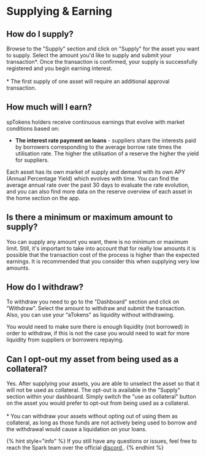 # Supplying & Earning

## How do I supply?

Browse to the "Supply" section and click on "Supply" for the asset you want to supply. Select the amount you'd like to supply and submit your transaction\*. Once the transaction is confirmed, your supply is successfully registered and you begin earning interest.\
\
\* The first supply of one asset will require an additional approval transaction.

## How much will I earn?

spTokens holders receive continuous earnings that evolve with market conditions based on:

* **The interest rate payment on loans** - suppliers share the interests paid by borrowers corresponding to the average borrow rate times the utilisation rate. The higher the utilisation of a reserve the higher the yield for suppliers.

Each asset has its own market of supply and demand with its own APY (Annual Percentage Yield) which evolves with time. You can find the average annual rate over the past 30 days to evaluate the rate evolution, and you can also find more data on the reserve overview of each asset in the home section on the app.

## Is there a minimum or maximum amount to supply?

You can supply any amount you want, there is no minimum or maximum limit. Still, it's important to take into account that for really low amounts it is possible that the transaction cost of the process is higher than the expected earnings. It is recommended that you consider this when supplying very low amounts.

## How do I withdraw?

To withdraw you need to go to the "Dashboard" section and click on “Withdraw”. Select the amount to withdraw and submit the transaction. Also, you can use your “aTokens" as liquidity without withdrawing.

You would need to make sure there is enough liquidity (not borrowed) in order to withdraw, if this is not the case you would need to wait for more liquidity from suppliers or borrowers repaying.

## Can I opt-out my asset from being used as a collateral?

Yes. After supplying your assets, you are able to unselect the asset so that it will not be used as collateral. The opt-out is available in the "Supply" section within your dashboard. Simply switch the "use as collateral" button on the asset you would prefer to opt-out from being used as a collateral.\
\
\* You can withdraw your assets without opting out of using them as collateral, as long as those funds are not actively being used to borrow and the withdrawal would cause a liquidation on your loans.

{% hint style="info" %}
If you still have any questions or issues, feel free to reach the Spark team over the official [discord ](https://discord.gg/sparkdao).
{% endhint %}
